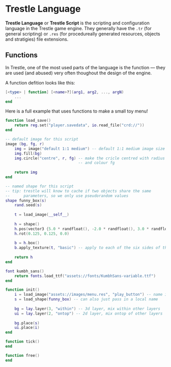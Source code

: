 # Trestle Language

**Trestle Language** or **Trestle Script** is the scripting and configuration language in the Trestle game engine. They generally have the `.tr` (for general scripting) or `.res` (for procedureally generated resources, objects and stratigies) file extensions.

## Functions

In Trestle, one of the most used parts of the language is the function &mdash; they are used (and abused) very often thoughout the design of the engine.

A function defition looks like this:

```lua
[<type> | function] [<name>?](arg1, arg2, ..., argN)
    ...
end
```

Here is a full example that uses functions to make a small toy menu!

```lua
function load_save()
    return reg.set("player.savedata", io.read_file("crd://"))
end

-- default image for this script
image (bg, fg, r)
    img = image("default 1:1 medium") -- default 1:1 medium image size
    img.fill(bg)
    img.circle("centre", r, fg) -- make the cricle centred with radius r
                                -- and colour fg
    
    return img
end

-- named shape for this script
-- tip: trestle will know to cache if two objects share the same
--      parameters, so we only use pseudorandom values
shape funny_box(s)
    rand.seed(s)
    
    t = load_image(__self__)
    
    h = shape()
    h.pos(vector3 {5.0 * randfloat(), -2.0 * randfloat(), 3.0 * randfloat()})
    h.rot(0.125, 0.125, 0.0)
    
    b = h.box()
    b.apply_texture(t, "basic") -- apply to each of the six sides of the box
    
    return h
end

font kumbh_sans()
    return fonts.load_ttf("assets://fonts/KumbhSans-variable.ttf")
end

function init()
    i = load_image("assets://images/menu.res", "play_button") -- name is optional
    s = load_shape(funny_box) -- can also just pass in a local name
    
    bg = lay.layer(3, "within") -- 3d layer, mix within other layers
    ui = lay.layer(2, "ontop") -- 2d layer, mix ontop of other layers
    
    bg.place(s)
    ui.place(i)
end

function tick()
end

function free()
end
```
